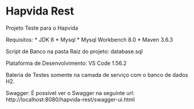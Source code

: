 # Hapvida Rest

Projeto Teste para o Hapvida

Requisitos:
    * JDK 8
    * Mysql
    * Mysql Workbench 8.0
    * Maven 3.6.3

Script de Banco na pasta Raiz do projeto: database.sql

Plataforma de Desenvolvimento:
    VS Code 1.56.2

Bateria de Testes somente na camada de serviço com o banco de dados H2.

Swagger:
    É possível ver o Swagger na seguinte url: http://localhost:8080/hapvida-rest/swagger-ui.html